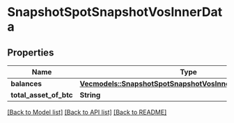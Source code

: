 # SnapshotSpotSnapshotVosInnerData

## Properties

Name | Type | Description | Notes
------------ | ------------- | ------------- | -------------
**balances** | [**Vec<models::SnapshotSpotSnapshotVosInnerDataBalancesInner>**](snapshotSpot_snapshotVos_inner_data_balances_inner.md) |  | 
**total_asset_of_btc** | **String** |  | 

[[Back to Model list]](../README.md#documentation-for-models) [[Back to API list]](../README.md#documentation-for-api-endpoints) [[Back to README]](../README.md)


